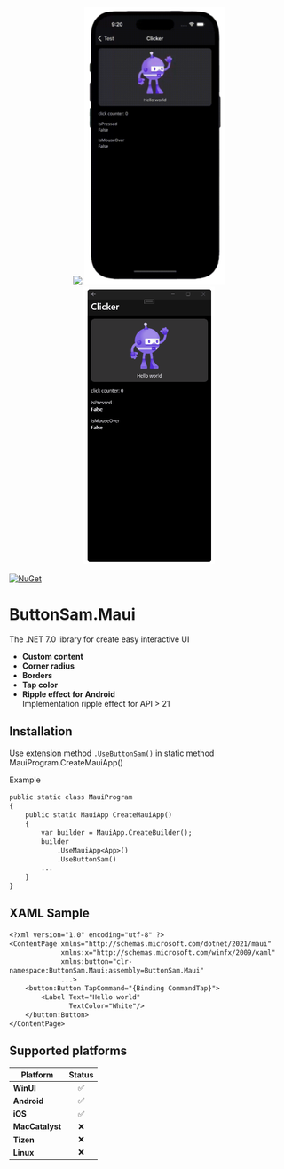 <p align="center">
<img src="Images/droid.gif" height="500"/>
<img src="Images/ios.gif" height="500"/>
<img src="Images/win.gif" height="500"/>
</p>

[![NuGet](https://img.shields.io/nuget/v/ButtonSam.Maui.svg?label=NuGet)](https://www.nuget.org/packages/ButtonSam.Maui)

# ButtonSam.Maui
The .NET 7.0 library for create easy interactive UI
- **Custom content**
- **Corner radius**
- **Borders**
- **Tap color**
- **Ripple effect for Android**</br>
Implementation ripple effect for API > 21

## Installation
Use extension method `.UseButtonSam()` in static method MauiProgram.CreateMauiApp() 

Example
```
public static class MauiProgram
{
    public static MauiApp CreateMauiApp()
    {
        var builder = MauiApp.CreateBuilder();
        builder
            .UseMauiApp<App>()
            .UseButtonSam()
        ...
    }
}
```

## XAML Sample
```
<?xml version="1.0" encoding="utf-8" ?>
<ContentPage xmlns="http://schemas.microsoft.com/dotnet/2021/maui"
             xmlns:x="http://schemas.microsoft.com/winfx/2009/xaml"
             xmlns:button="clr-namespace:ButtonSam.Maui;assembly=ButtonSam.Maui"
             ...>
    <button:Button TapCommand="{Binding CommandTap}">
        <Label Text="Hello world"
               TextColor="White"/>
    </button:Button>
</ContentPage>
```

## Supported platforms
| Platform | Status |
|-|:-:|
| **WinUI** | ✅ |
| **Android** | ✅ |
| **iOS** | ✅ |
| **MacCatalyst** | ❌ |
| **Tizen** | ❌ |
| **Linux** | ❌ |
